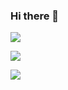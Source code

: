 ### Hi there 👋
<a href=""><img src='https://img.shields.io/static/v1?logo=github&label=Git&style=flat-square&color=brightgreen&message=Source%20code'><img/><a/>

<a href=""><img src='https://img.shields.io/static/v1?logo=twitter&label=Twitter&style=flat-square&color=1d9bf0&message=@alejandromaggi7'><img/><a/>

<a href="https://www.youtube.com/channel/UCu6DEKH4Ng6GMFlml112h6Q"><img src='https://img.shields.io/static/v1?logo=youtube&label=YouTube&style=flat-square&color=ff0000&message=@alex1779'><img/><a/>


<!--
**alex1779/alex1779** is a ✨ _special_ ✨ repository because its `README.md` (this file) appears on your GitHub profile.

Here are some ideas to get you started:

- 🔭 I’m currently working on ...
- 🌱 I’m currently learning ...
- 👯 I’m looking to collaborate on ...
- 🤔 I’m looking for help with ...
- 💬 Ask me about ...
- 📫 How to reach me: ...
- 😄 Pronouns: ...
- ⚡ Fun fact: ...
-->
